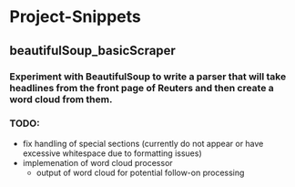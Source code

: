 # Project-Snippets

## beautifulSoup_basicScraper
### Experiment with BeautifulSoup to write a parser that will take headlines from the front page of Reuters and then create a word cloud from them.

### TODO:
- fix handling of special sections (currently do not appear or have excessive whitespace due to formatting issues)
- implemenation of word cloud processor
	- output of word cloud for potential follow-on processing
